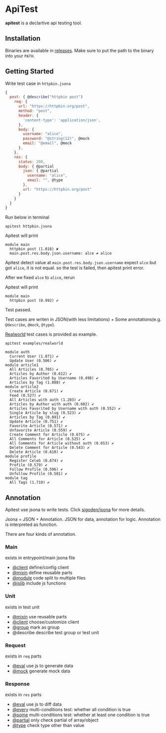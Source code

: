 # ApiTest

**apitest** is a declartive api testing tool.

## Installation

  Binaries are available in [releases](https://github.com/sigoden/apitest/releases). Make sure to put the
  path to the binary into your `PATH`.

## Getting Started


Write test case in `httpbin.jsona` 

```js
{
  post: { @describe("httpbin post")
    req: {
      url: "https://httpbin.org/post",
      method: "post",
      header: {
        'content-type': 'application/json',
      },
      body: {
        username: "alice",
        password: "@string(12)", @mock
        email: "@email", @mock
      },
    },
    res: {
      status: 200,
      body: { @partial
        json: { @partial
          username: "alice",
          email: "", @type
        },
        url: "https://httpbin.org/post"
      }
    }
  }
}
```

Run below in terminal
```
apitest httpbin.jsona
```

Apitest will print

```
module main
  httpbin post (1.018) ✘
  main.post.res.body.json.username: alce ≠ alice

```

Apitest detect value at `main.post.res.body.json.username` expect `alce` but got `alice`, it is not equal. 
so the test is failed, then apitest print error.

After we fixed `alce` to `alice`, rerun

Apitest will print
```
module main
  httpbin post (0.992) ✔
```

Test passed.

Test cases are writen in JSON(with less limitations) + Some annotations(e.g. `@describe`, `@mock`, `@type`).


[Realworld](https://github.com/gothinkster/realworld) test cases is provided as example.

```
apitest examples/realworld
```

```
module auth
  Current User (1.071) ✔
  Update User (0.506) ✔
module article1
  All Articles (0.705) ✔
  Articles by Author (0.612) ✔
  Articles Favorited by Username (0.498) ✔
  Articles by Tag (1.088) ✔
module article2
  Create Article (0.671) ✔
  Feed (0.527) ✔
  All Articles with auth (1.203) ✔
  Articles by Author with auth (0.602) ✔
  Articles Favorited by Username with auth (0.552) ✔
  Single Article by slug (0.523) ✔
  Articles by Tag (0.891) ✔
  Update Article (0.751) ✔
  Favorite Article (0.571) ✔
  Unfavorite Article (0.559) ✔
  Create Comment for Article (0.675) ✔
  All Comments for Article (0.525) ✔
  All Comments for Article without auth (0.653) ✔
  Delete Comment for Article (0.543) ✔
  Delete Article (0.610) ✔
module profile
  Register Celeb (0.674) ✔
  Profile (0.579) ✔
  Follow Profile (0.596) ✔
  Unfollow Profile (0.581) ✔
module tag
  All Tags (1.719) ✔
```

## Annotation

Apitest use jsona to write tests. Click [sigoden/jsona](https://github.com/sigoden/jsona) for more details.

Jsona = JSON + Annotation. JSON for data, annotation for logic. Annotation is interpreted as function.

There are four kinds of annotation.

### Main

exists in entrypoint/main jsona file

- [@client](./docs/client.md) define/config client
- [@mixin](./docs/mixin.md) define reusable parts
- [@module](./docs/module.md) code split to multiple files
- [@jslib](./docs/jslib.md) include js functions

### Unit

exists in test unit

- [@mixin](./docs/mixin.md) use reusable parts
- [@client](./docs/client.md) choose/customize client
- [@group](./docs/group.md) mark as group
- @describe describe test group or test unit

### Request

exists in `req` parts

- [@eval](./docs/eval.md) use js to generate data
- [@mock](./docs/mock.md) generate mock data

### Response

exists in `res` parts

- [@eval](./docs/eval.md) use js to diff data
- [@every](./docs/every.md) multi-conditions test: whether all condition is true
- [@some](./docs/some.md) multi-conditions test: whether at least one condition is true
- [@partial](./docs/partial.md) only check partial of array/object
- [@type](./docs/type.md) check type other than value

